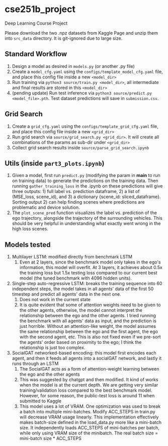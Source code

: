 # cse251b_project
Deep Learning Course Project


Please download the two .npz datasets from Kaggle Page and unzip them into `src_data` directory.
It is git-ignored due to large size.

## Standard Workflow

1. Design a model as desired in `models.py` (or another .py file)
2. Create a `model_cfg.yaml` using the `configs/template_model_cfg.yaml` file, and place this config file inside a new `<model_dir>`
3. Run training via `python3 source/train.py <model_dir>`, all intermediate and final results are stored in this `<model_dir>`
4. (pending update) Run test inference via `python3 source/predict.py <model_file>.pth`. Test dataset predictions will save in `submission.csv`.


## Grid Search

1. Create a `grid_cfg.yaml` using the `configs/template_grid_cfg.yaml` file, and place this config file inside a new `<grid_dir>`
2. Run grid search via `source/grid_search.py <grid_dir>`. It will create all combinations of the params as sub-dir under `<grid_dir>`
3. Collect grid search results inside `source/parse_grid_search.ipynb`


## Utils (inside `part3_plots.ipynb`)

1. Given a model, first run `predict.py` (modifying the param in __main__ to run on training data)
to generate the predictions on the training data. Then running `gather_training_loss` in the .ipynb on these predictions will give three
outputs: 1) full label vs. prediction dataframe, 2) a list of (MSE_loss, scene_id), and 3) a dictionary {scene_id: sliced_dataframe}.
Sorting output 2) can help finding scenes where predictions are problematic and device solution.
2. The `plot_scene_pred` function visualizes the label vs. prediction of the ego trajectory, alongside
the trajectory of the surrounding vehicles. This should be very helpful in understanding what exactly went wrong in the 
high loss scenes.

## Models tested

1. Multilayer LSTM: modified directly from benchmark LSTM
   1. Even at 2 layers, since the benchmark model only takes in the ego's information, this model will overfit. At 3
   layers, it achieves about 0.5x the training loss but 1.5x testing loss compared to our current best model (the tuned benchmark with 4096 hidden units).
2. Single-step auto-regressive LSTM: breaks the training sequence into 60 independent steps, the model takes in all agents'
data of the first 50 timestep and predict all agents' data in the next one.
   1. Does not work in the current state
   2. It is quite evident that some of attention weights need to be given to the other agents, otherwise, the model 
   cannot interpret the relationship between the ego and the other agents. I tried running the benchmark with all agents'
   data as input, and the prediction is just horrible. Without an attention-like weight, the model assumes the same relationship
   between the ego and the first agent, the ego with the second agent, etc. This is also not fixed even if we pre-sort the
   agents' order based on proximity to the ego; I think the relationship is just too complex.
3. SocialGAT networked-based encoding: this model first encodes each agent, and then it feeds all agents into a socialGAT network, and lastly it runs through an LSTM
   1. The SocialGAT acts as a form of attention-weight learning between the ego and the other agents
   2. This was suggested by chatgpt and then modified. It kind of works when the model is at the current depth. 
   We are getting very similar training/validation loss compared to the best benchmark model. However, for some reason, the public-test loss is around 11 when submitted to Kaggle
   3. This model uses a lot of VRAM. One optimization was used to break a batch into multiple mini-batches. Modify ACC_STEPS
   in train.py will decrease VRAM usage linearly. This implementation effectively makes batch-size defined in the load_data.py
   more like a mini-batch size. It independently loads ACC_STEPS of mini-batches per batch, while only using VRAM size of the 
   minibatch. The real batch size = mini-batch size * ACC_STEPS
